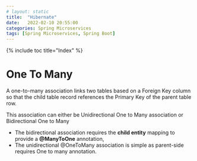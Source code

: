```yaml
---
# layout: static
title:  "Hibernate"
date:   2022-02-10 20:55:00
categories: Spring Microservices
tags: [Spring Microservices, Spring Boot]
---
```

{% include toc title="Index" %}

# One To Many
A one-to-many association links two tables based on a Foreign Key column so that the child table record references
the Primary Key of the parent table row.

This association can either be Unidirectional One to Many association or Bidirectional One to Many

* The bidirectional association requires the **child entity** mapping to provide a **@ManyToOne** annotation,
* The unidirectional @OneToMany association is simple as parent-side requires One to many annotation.

###
